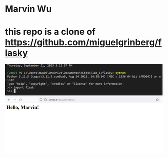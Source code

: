 # Marvin Wu
# this repo is a clone of https://github.com/miguelgrinberg/flasky
![flask downloaded screenshot](flask_downloaded_screenshot.png)
![hello name screenshot](hello_name_screenshot.png)